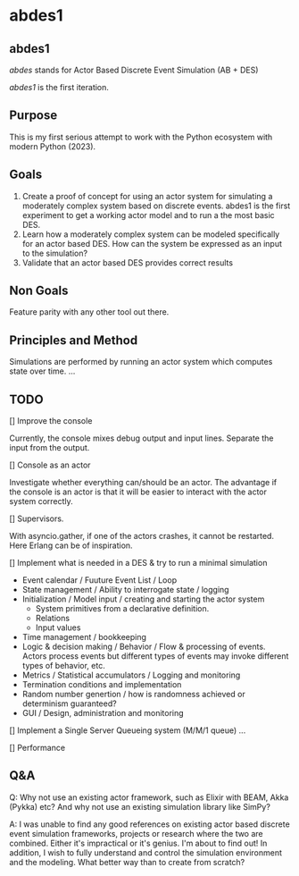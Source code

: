 # abdes1
## abdes1

*abdes* stands for Actor Based Discrete Event Simulation (AB + DES)

*abdes1* is the first iteration.

## Purpose

This is my first serious attempt to work with the Python ecosystem with modern Python (2023).

## Goals

1. Create a proof of concept for using an actor system for simulating a moderately complex system based on discrete events.
abdes1 is the first experiment to get a working actor model and to run a the most basic DES.
2. Learn how a moderately complex system can be modeled specifically for an actor based DES. How can the system be expressed as an input to the simulation?
3. Validate that an actor based DES provides correct results

## Non Goals

Feature parity with any other tool out there.

## Principles and Method

Simulations are performed by running an actor system which computes state over time. 
...

## TODO

[] Improve the console

Currently, the console mixes debug output and input lines. Separate the input from the output.

[] Console as an actor

Investigate whether everything can/should be an actor. The advantage if the console is an actor is that it will be easier to interact with the actor system correctly.

[] Supervisors. 

With asyncio.gather, if one of the actors crashes, it cannot be restarted. Here Erlang can be of inspiration. 

[] Implement what is needed in a DES & try to run a minimal simulation

- Event calendar / Fuuture Event List / Loop
- State management / Ability to interrogate state / logging 
- Initialization / Model input / creating and starting the actor system 
    - System primitives from a declarative definition.
    - Relations 
    - Input values
- Time management / bookkeeping
- Logic & decision making / Behavior / Flow & processing of events. Actors process events but different types of events may invoke different types of behavior, etc.
- Metrics / Statistical accumulators / Logging and monitoring
- Termination conditions and implementation
- Random number genertion / how is randomness achieved or determinism guaranteed?
- GUI / Design, administration and monitoring

[] Implement a Single Server Queueing system (M/M/1 queue)
...

[] Performance
## Q&A

Q: Why not use an existing actor framework, such as Elixir with BEAM, Akka (Pykka) etc? And why not use an existing simulation library like SimPy?

A: I was unable to find any good references on existing actor based discrete event simulation frameworks, projects or research where the two are combined.
Either it's impractical or it's genius. I'm about to find out! 
In addition, I wish to fully understand and control the simulation environment and the modeling. What better way than to create from scratch? 

